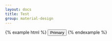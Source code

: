 ```yaml
---
layout: docs
title: Test
group: material-design
---
```


{% example html %}
<button type="button" class="btn btn-primary">Primary</button>
{% endexample %}
